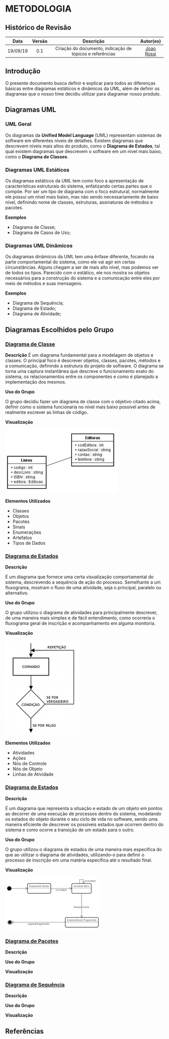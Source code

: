 # METODOLOGIA

## Histórico de Revisão

| Data | Versão | Descrição | Autor(es)|
|:----:|:------:|:---------:|:--------:|
| 19/09/19 | 0.1 |  Criação do documento, indicação de tópicos e referências | [Joao Rossi](https://github.com/bielrossi15) |


## Introdução

O presente documento busca definir e explicar para todos as diferenças básicas entre diagramas estáticos e dinâmicos da UML, além de definir os diagramas que o nosso time decidiu utilizar para diagramar nosso produto.

## Diagramas UML

### UML Geral
Os diagramas da **Unified Model Language** (UML) representam sistemas de software em diferentes níveis de detalhes. Existem diagramas que descrevem níveis mais altos do produto, como o **Diagrama de Estados**, tal qual existem diagramas que descrevem o software em um nível mais baixo, como o **Diagrama de Classes**.

### Diagramas UML Estáticos
Os diagramas estáticos da UML tem como foco a apresentação de características estruturais do sistema, enfatizando certas partes que o compõe. Por ser um tipo de diagrama com o foco estrutural, normalmente ele possui um nível mais baixo, mas não sendo necessariamente de baixo nível, definindo nome de classes, estruturas, assinaturas de métodos e pacotes.

**Exemplos**
- Diagrama de Classe;
- Diagrama de Casos de Uso;
  
### Diagramas UML Dinâmicos
Os diagramas dinâmicos da UML tem uma ênfase diferente, focando na parte comportamental do sistema, como ele vai agir em certas circunstâncias. Alguns chegam a ser de mais alto nível, mas podemos ver de todos os tipos. Parecido com o estático, ele nos mostra os objetos necessários para a construção do sistema e a comunicação entre eles por meio de métodos e suas mensagens.

**Exemplos**
- Diagrama de Sequência;
- Diagrama de Estado;
- Diagrama de Atividade;

## Diagramas Escolhidos pelo Grupo 

### [Diagrama de Classe](./diagrama_classes.md)
**Descrição**
É um diagrama fundamental para a modelagem de objetos e classes. O principal foco é descrever objetos, classes, pacotes, métodos e a comunicação, definindo a estrutura do projeto de software. O diagrama se torna uma captura instantânea que descreve o funcionamento exato do sistema, os relacionamentos entre os componentes e como é planejado a implementação dos mesmos.

**Uso do Grupo**

O grupo decidiu fazer um diagrama de classe com o objetivo citado acima, definir como o sistema funcionaria no nível mais baixo possível antes de realmente escrever as linhas de código.

**Visualização**

![Diagrama de classes](./assets/img/diagrama_classe_ex.jpg)

**Elementos Utilizados**
- Classes
- Objetos
- Pacotes
- Sinais
- Enumerações
- Artefatos
- Tipos de Dados

### [Diagrama de Estados](./diagrama_de_atividades.md)

**Descrição**

É um diagrama que fornece uma certa visualização comportamental do sistema, descrevendo a sequência de ação do processo. Semelhante a um fluxograma, mostram o fluxo de uma atividade, seja o principal, paralelo ou alternativo.

**Uso do Grupo**

O grupo utilizou o diagrama de atividades para principalmente descrever, de uma maneira mais simples e de fácil entendimento, como ocorreria o fluxograma geral de inscrição e acompanhamento em alguma monitoria.

**Visualização**

![Diagrama de Atividade](./assets/img/diagrama_de_atividade_exemplo.png)

**Elementos Utilizados**
- Atividades
- Ações
- Nós de Controle
- Nós de Objeto
- Linhas de Atividade

### [Diagrama de Estados](./diagrama_de_estados.md)

**Descrição**

É um diagrama que representa a situação e estado de um objeto em pontos ao decorrer de uma execução de processos dentro do sistema, modelando os estados do objeto durante o seu ciclo de vida no software, sendo uma maneira eficiente de descrever os possíveis estados que ocorrem dentro do sistema e como ocorre a transição de um estado para o outro.

**Uso do Grupo**

O grupo utilizou o diagrama de estados de uma maneira mais específica do que ao utilizar o diagrama de atividades, utilizando-o para definir o processo de inscrição em uma matéria específica até o resultado final.

**Visualização**

![Diagrama de Estados](./assets/img/diagrama_estados_ex.png)

### [Diagrama de Pacotes](./diagrama_pacotes.md)

**Descrição**

**Uso do Grupo**

**Visualização**

### [Diagrama de Sequência](./diagrama_seq.md)

**Descrição**

**Uso do Grupo**

**Visualização**




## Referências
[^1]: https://www.ibm.com/support/knowledgecenter/pt-br/SS5JSH_9.1.1/com.ibm.xtools.modeler.doc/topics/c_models_and_diagrams.html

[^2]: http://webcache.googleusercontent.com/search?q=cache:http://tassinfo.com.br/orientacao-a-objeto/11-modelos-uml-estaticos-vs-dinamicos/

[^3]: https://www.ibm.com/support/knowledgecenter/pt-br/SS8PJ7_9.6.0/com.ibm.xtools.modeler.doc/topics/cclassd.html

[^3]: https://www.ibm.com/support/knowledgecenter/pt-br/SS8PJ7_9.6.0/com.ibm.xtools.modeler.doc/topics/cactd.html

[^4]: http://micreiros.com/diagramas-comportamentais-da-uml-diagrama-de-estados/
